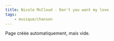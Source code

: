 ```yaml
---
title: Nicole McCloud - Don't you want my love
tags:
    - musique/chanson
---
```


Page créée automatiquement, mais vide.
